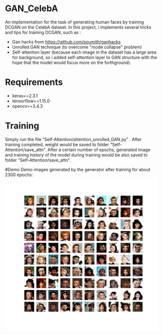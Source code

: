 # GAN_CelebA
An implementation for the task of generating human faces by training DCGAN on the CelebA dataset. 
In this project, i implements several tricks and tips for training DCGAN, such as :
- Gan hacks from https://github.com/soumith/ganhacks
- Unrolled GAN technique (to overcome "mode collapse" problem)
- Self-attention layer (because each image in the dataset has a large area for background, so i added self-attention layer to GAN structure with the hope that the model would focus more on the forthground).

# Requirements
- keras==2.3.1
- tensorflow==1.15.0
- opencv==3.4.3

# Training
Simply run the file "Self-Attention/attention_unrolled_GAN.py" .
After training completed, weight would be saved to folder "Self-Attention/save_attn". After a certain number of epochs, generated image and training history of the model during training would be also saved to folder "Self-Attention/save_attn".

#Demo
Demo images generated by the generator after training for about 2300 epochs:
![](assets/Faces_2315.png)
